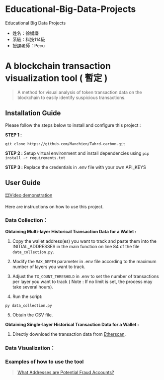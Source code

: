 # Educational-Big-Data-Projects
Educational Big Data Projects

* 姓名：徐嫚謙
* 系級：科技114級
* 授課老師：Pecu


# A blockchain transaction visualization tool ( 暫定 )
> A method for visual analysis of token transaction data on the blockchain to easily identify suspicious transactions.
## Installation Guide
Please follow the steps below to install and configure this project :

**STEP 1 :** 
```
git clone https://github.com/Manchien/Tahrd-carbon.git
```

**STEP 2 :** Setup virtual environment and install dependencies using `pip install -r requirements.txt`

**STEP 3 :** Replace the credentials in .env file with your own API_KEYS

## User Guide

[🎞️Video demonstration](https://www.youtube.com/watch?v=dn8486sFMFc)

Here are instructions on how to use this project.

### Data Collection： 

**Obtaining Multi-layer Historical Transaction Data for a Wallet :**
1. Copy the wallet address(es) you want to track and paste them into the INITIAL_ADDRESSES in the main function on line 84 of the file `data_collection.py`.

2. Modify the `MAX_DEPTH` parameter in .env file according to the maximum number of layers you want to track.

3. Adjust the `TX_COUNT_THRESHOLD` in .env to set the number of transactions per layer you want to track ( Note : If no limit is set, the process may take several hours).

4. Run the script:
```
py data_collection.py
```
5. Obtain the CSV file.

**Obtaining Single-layer Historical Transaction Data for a Wallet :**
1. Directly download the transaction data from [Etherscan](https://etherscan.io/).

### Data Visualization：
### Examples of how to use the tool
> [What Addresses are Potential Fraud Accounts?](https://github.com/Manchien/Tahrd-carbon/blob/main/docs/example.pdf)
> 
